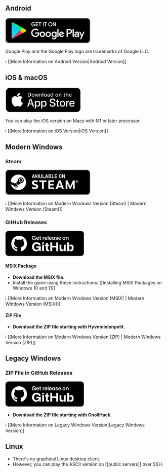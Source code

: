 ## Android

<a href="https://play.google.com/store/apps/details?id=com.soundmindentertainment.gnollhack">![Get it on Google Play](/uploads/Download/google-play-q90.webp)</a>

Google Play and the Google Play logo are trademarks of Google LLC.

ℹ️ [[More Information on Android Version|Android Version]]

## iOS & macOS

<a href="https://apps.apple.com/app/gnollhack/id1626979951">![Download on the App Store](/uploads/Download/app-store-q90.webp)</a>

You can play the iOS version on Macs with M1 or later processor.

ℹ️ [[More Information on iOS Version|iOS Version]]

## Modern Windows

### Steam

<a href="https://store.steampowered.com/app/3558190/GnollHack/?utm_source=wiki">![Available on Steam](/uploads/Download/steam-q90.webp)</a>

ℹ️ [[More Information on Modern Windows Version (Steam) | Modern Windows Version (Steam)]]

### GitHub Releases

<a href="https://github.com/hyvanmielenpelit/GnollHack/releases">![Get release on GitHub](/uploads/Download/github-q90.webp)</a>

#### MSIX Package

- **Download the MSIX file.**
- Install the game using these instructions: [[Installing MSIX Packages on Windows 10 and 11]]

ℹ️ [[More Information on Modern Windows Version (MSIX) | Modern Windows Version (MSIX)]]

#### ZIP File

- **Download the ZIP file starting with Hyvnmielenpelit.**

ℹ️ [[More Information on Modern Windows Version (ZIP) | Modern Windows Version (ZIP)]]

## Legacy Windows

### ZIP File in GitHub Releases

<a href="https://github.com/hyvanmielenpelit/GnollHack/releases">![Get release on GitHub](/uploads/Download/github-q90.webp)</a>

- **Download the ZIP file starting with GnollHack.**

ℹ️ [[More Information on Legacy Windows Version|Legacy Windows Version]]

## Linux

- There's no graphical Linux desktop client.
- However, you can play the ASCII version on [[public servers]] over SSH.